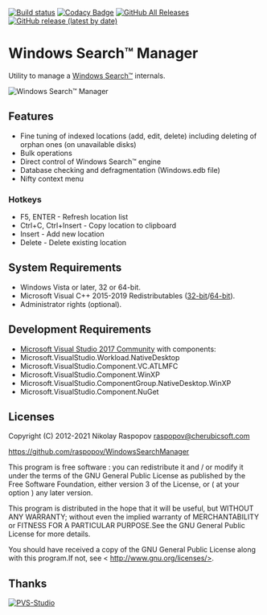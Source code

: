 [![Build status](https://ci.appveyor.com/api/projects/status/8drxfdxvngn71fix?svg=true)](https://ci.appveyor.com/project/raspopov/windowssearchmanager)
[![Codacy Badge](https://app.codacy.com/project/badge/Grade/458991e27e0d473d92547d5f7c68c2d1)](https://www.codacy.com/gh/raspopov/WindowsSearchManager/dashboard?utm_source=github.com&amp;utm_medium=referral&amp;utm_content=raspopov/WindowsSearchManager&amp;utm_campaign=Badge_Grade)
[![GitHub All Releases](https://img.shields.io/github/downloads/raspopov/WindowsSearchManager/total)](https://github.com/raspopov/WindowsSearchManager/releases)
[![GitHub release (latest by date)](https://img.shields.io/github/v/release/raspopov/WindowsSearchManager)](https://github.com/raspopov/WindowsSearchManager/releases)

# Windows Search™ Manager

Utility to manage a [Windows Search™](https://en.wikipedia.org/wiki/Windows_Search) internals.

![Windows Search™ Manager](https://raw.githubusercontent.com/raspopov/WindowsSearchManager/main/SearchManager-main.png)

## Features

- Fine tuning of indexed locations (add, edit, delete) including deleting of orphan ones (on unavailable disks)
- Bulk operations
- Direct control of Windows Search™ engine
- Database checking and defragmentation (Windows.edb file)
- Nifty context menu

### Hotkeys

- F5, ENTER - Refresh location list
- Ctrl+C, Ctrl+Insert - Copy location to clipboard
- Insert - Add new location
- Delete - Delete existing location

## System Requirements

- Windows Vista or later, 32 or 64-bit.
- Microsoft Visual C++ 2015-2019 Redistributables ([32-bit](https://aka.ms/vs/15/release/VC_redist.x86.exe)/[64-bit](https://aka.ms/vs/15/release/VC_redist.x64.exe)).
- Administrator rights (optional).

## Development Requirements

- [Microsoft Visual Studio 2017 Community](https://aka.ms/vs/15/release/vs_Community.exe) with components:
- Microsoft.VisualStudio.Workload.NativeDesktop
- Microsoft.VisualStudio.Component.VC.ATLMFC
- Microsoft.VisualStudio.Component.WinXP
- Microsoft.VisualStudio.ComponentGroup.NativeDesktop.WinXP
- Microsoft.VisualStudio.Component.NuGet

## Licenses

Copyright (C) 2012-2021 Nikolay Raspopov <raspopov@cherubicsoft.com>

https://github.com/raspopov/WindowsSearchManager

This program is free software : you can redistribute it and / or modify
it under the terms of the GNU General Public License as published by
the Free Software Foundation, either version 3 of the License, or
( at your option ) any later version.

This program is distributed in the hope that it will be useful,
but WITHOUT ANY WARRANTY; without even the implied warranty of
MERCHANTABILITY or FITNESS FOR A PARTICULAR PURPOSE.See the
GNU General Public License for more details.

You should have received a copy of the GNU General Public License
along with this program.If not, see < http://www.gnu.org/licenses/>.

## Thanks

[![PVS-Studio](https://pvs-studio.com/static/img/footer-unic.png)](https://pvs-studio.com/)
